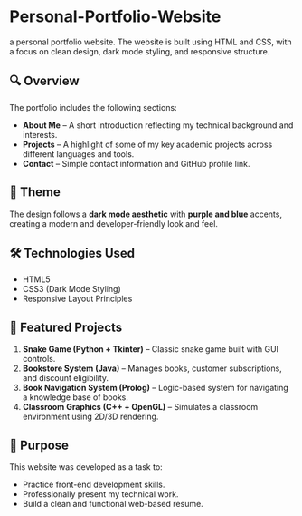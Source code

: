 # Personal-Portfolio-Website
a personal portfolio website. The website is built using HTML and CSS, with a focus on clean design, dark mode styling, and responsive structure.  

## 🔍 Overview

The portfolio includes the following sections:
- **About Me** – A short introduction reflecting my technical background and interests.
- **Projects** – A highlight of some of my key academic projects across different languages and tools.
- **Contact** – Simple contact information and GitHub profile link.



## 🌌 Theme

The design follows a **dark mode aesthetic** with **purple and blue** accents, creating a modern and developer-friendly look and feel.

## 🛠️ Technologies Used

- HTML5
- CSS3 (Dark Mode Styling)
- Responsive Layout Principles

## 🧠 Featured Projects

1. **Snake Game (Python + Tkinter)** – Classic snake game built with GUI controls.
2. **Bookstore System (Java)** – Manages books, customer subscriptions, and discount eligibility.
3. **Book Navigation System (Prolog)** – Logic-based system for navigating a knowledge base of books.
4. **Classroom Graphics (C++ + OpenGL)** – Simulates a classroom environment using 2D/3D rendering.

## 🎯 Purpose

This website was developed as a task to:
- Practice front-end development skills.
- Professionally present my technical work.
- Build a clean and functional web-based resume.



